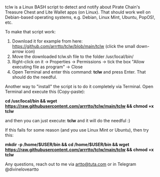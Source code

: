 tclw is a Linux BASH script to detect and notify about Pirate Chain's Treasure Chest and Lite Wallet apps (on Linux). That should work well on Debian-based operating systems, e.g. Debian, Linux Mint, Ubuntu, PopOS!, etc.

To make that script work:
1. Download it for example from here: https://github.com/arrrtto/tclw/blob/main/tclw
(click the small down-arrow icon)
3. Move the downloaded tclw.sh file to the folder /usr/local/bin/
4. Right-click on it -> Properties -> Permissions -> tick the box "Allow executing file as program" -> Close
5. Open Terminal and enter this command: **tclw**
and press Enter. That should do the needful.


Another way to "install" the script is to do it completely via Terminal.
Open Terminal and execute this (Copy-paste):

**cd /usr/local/bin && wget https://raw.githubusercontent.com/arrrtto/tclw/main/tclw && chmod +x tclw**

and then you can just execute: **tclw**
and it will do the needful :)

If this fails for some reason (and you use Linux Mint or Ubuntu), then try this:

**mkdir -p /home/$USER/bin && cd /home/$USER/bin && wget https://raw.githubusercontent.com/arrrtto/tclw/main/tclw && chmod +x tclw**


Any questions, reach out to me via artto@tuta.com or in Telegram @divineloveartto
